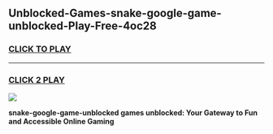 
## Unblocked-Games-snake-google-game-unblocked-Play-Free-4oc28
<h3>
<a href="https://premium76.site?title=snake-google-game-unblocked&ref=18A1">CLICK TO PLAY</a></h3>
<hr>

<h3>
<a href="https://premium76.site?title=snake-google-game-unblocked&ref=18A1">CLICK 2 PLAY</a>
  
</h3>

<a href="https://premium76.site?title=snake-google-game-unblocked&ref=18A1"><img src="https://clearcache.store/games.png"></a>


**snake-google-game-unblocked games unblocked: Your Gateway to Fun and Accessible Online Gaming**
